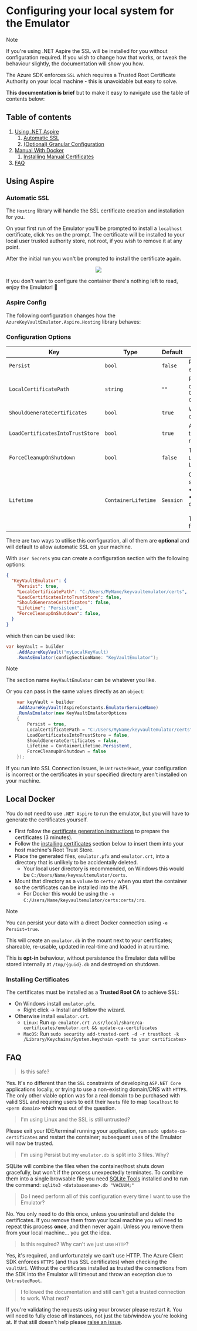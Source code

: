 # Configuring your local system for the Emulator

> [!NOTE]
> If you're using .NET Aspire the SSL will be installed for you without configuration required. If you wish to change how that works, or tweak the behaviour slightly, the documentation will show you how.

The Azure SDK enforces `SSL` which requires a Trusted Root Certificate Authority on your local machine - this is unavoidable but easy to solve.

**This documentation is brief** but to make it easy to navigate use the table of contents below:

## Table of contents

1. [Using .NET Aspire](#using-aspire)
    1. [Automatic SSL](#automatic-ssl)
    2. [(Optional) Granular Configuration](#aspire-config)
2. [Manual With Docker](#local-docker)
    1. [Installing Manual Certificates](#installing-certificates)
3. [FAQ](#FAQ)

## Using Aspire

### Automatic SSL

The `Hosting` library will handle the SSL certificate creation and installation for you. 

On your first run of the Emulator you'll be prompted to install a `localhost` certificate, click `Yes` on the prompt. The certificate will be installed to your local user trusted authority store, not root, if you wish to remove it at any point. 

After the initial run you won't be prompted to install the certificate again.

<p align="center">
    <img src="assets/LocalhostPrompt.png">
</p>

If you don't want to configure the container there's nothing left to read, enjoy the Emulator! 🎉

### Aspire Config

The following configuration changes how the `AzureKeyVaultEmulator.Aspire.Hosting` library behaves:

### Configuration Options

| Key                           | Type                 | Default     | Description |
|------------------------------|----------------------|-------------|-------------|
| `Persist`                    | `bool`               | `false`     | Persist the key vault data in an `emulator.db` file between sessions. |
| `LocalCertificatePath`       | `string`             | `""`        | Path to SSL certificates. If unset, defaults to user's local directory (e.g., `C:/Users/Name/keyvaultemulator/certs` on Windows). |
| `ShouldGenerateCertificates` | `bool`               | `true`      | Whether to auto-generate SSL certificates. |
| `LoadCertificatesIntoTrustStore` | `bool`          | `true`      | Attempts to install generated certs into the OS trust store. Requires admin rights. |
| `ForceCleanupOnShutdown`     | `bool`               | `false`     | Tries to delete certificates at `LocalCertificatePath` on shutdown. Unstable and not reliable. |
| `Lifetime`                   | `ContainerLifetime`  | `Session`   | Controls container behavior on shutdown:<br>• `Session`: Destroys container<br>• `Persistent`: Stops container without destroying it.<br><br>This will not remove the certificates from your host machine. |



There are two ways to utilise this configuration, all of them are **optional** and will default to allow automatic SSL on your machine.

With `User Secrets` you can create a configuration section with the following options:

```json
{
  "KeyVaultEmulator": {
    "Persist": true,
    "LocalCertificatePath": "C:/Users/MyName/keyvaultemulator/certs",
    "LoadCertificatesIntoTrustStore": false,
    "ShouldGenerateCertificates": false,
    "Lifetime": "Persistent",
    "ForceCleanupOnShutdown": false,
  }
}
```

which then can be used like:

```cs
var keyVault = builder
    .AddAzureKeyVault("myLocalKeyVault)
    .RunAsEmulator(configSectionName: "KeyVaultEmulator");
```

> [!NOTE]
> The section name `KeyVaultEmulator` can be whatever you like.

Or you can pass in the same values directly as an `object`:

```cs
    var keyVault = builder
    .AddAzureKeyVault(AspireConstants.EmulatorServiceName)
    .RunAsEmulator(new KeyVaultEmulatorOptions
    {
        Persist = true,
        LocalCertificatePath = "C:/Users/MyName/keyvaultemulator/certs",
        LoadCertificatesIntoTrustStore = false,
        ShouldGenerateCertificates = false,
        Lifetime = ContainerLifetime.Persistent,
        ForceCleanupOnShutdown = false
    });
```

If you run into SSL Connection issues, ie `UntrustedRoot`, your configuration is incorrect or the certificates in your specified directory aren't installed on your machine.

## Local Docker

You do not need to use `.NET Aspire` to run the emulator, but you will have to generate the certificates yourself.

- First follow the [certificate generation instructions](CertificateUtilities/README.md) to prepare the certificates (3 minutes).
- Follow the [installing certificates](#installing-certificates) section below to insert them into your host machine's Root Trust Store.
- Place the generated files, `emulator.pfx` and `emulator.crt`, into a directory that is unlikely to be accidentally deleted. 
    - Your local user directory is recommended, on Windows this would be `C:/Users/Name/keyvaultemulator/certs`.
- Mount that directory as a `volume` to `certs/` when you start the container so the certificates can be installed into the API.
    - For Docker this would be using the `-v C:/Users/Name/keyvaultemulator/certs:certs/:ro`.

> [!NOTE]
> You can persist your data with a direct Docker connection using `-e Persist=true`. 
>
> This will create an `emulator.db` in the mount next to your certificates; shareable, re-usable, updated in real-time and loaded in at runtime.
>
> This is **opt-in** behaviour, without persistence the Emulator data will be stored internally at `/tmp/{guid}.db` and destroyed on shutdown.

### Installing Certificates

The certificates must be installed as a **Trusted Root CA** to achieve SSL:

- On Windows install `emulator.pfx`.
    - Right click -> Install and follow the wizard.
- Otherwise install `emulator.crt`.
    - `Linux`: Run `cp emulator.crt /usr/local/share/ca-certificates/emulator.crt && update-ca-certificates`
    - `MacOS`: Run `sudo security add-trusted-cert -d -r trustRoot -k /Library/Keychains/System.keychain <path to your certificates>`

## FAQ

> Is this safe?

Yes. It's no different than the `SSL` constraints of developing `ASP.NET Core` applications locally, or trying to use a non-existing domain/DNS with `HTTPS`.  The only other viable option was for a real domain to be purchased with valid SSL and requiring users to edit their `hosts` file to map `localhost` to `<perm domain>` which was out of the question.

> I'm using Linux and the SSL is still untrusted?

Please exit your IDE/terminal running your application, run `sudo update-ca-certificates` and restart the container; subsequent uses of the Emulator will now be trusted.

> I'm using Persist but my `emulator.db` is split into 3 files. Why?

SQLite will combine the files when the container/host shuts down gracefully, but won't if the process unexpectedly terminates. To combine them into a single browsable file you need [SQLite Tools](https://www.sqlite.org/download.html) installed and to run the command: `sqlite3 <databasename>.db "VACUUM;"`

> Do I need perform all of this configuration every time I want to use the Emulator?

No. You only need to do this once, unless you uninstall and delete the certificates. If you remove them from your local machine you will need to repeat this process **once**, and then never again. Unless you remove them from your local machine... you get the idea.

> Is this required? Why can't we just use `HTTP`?

Yes, it's required, and unfortunately we can't use HTTP. The Azure Client SDK enforces `HTTPS` (and thus SSL certificates) when checking the `vaultUri`. Without the certificates installed as trusted the connections from the SDK into the Emulator will timeout and throw an exception due to `UntrustedRoot`.

> I followed the documentation and still can't get a trusted connection to work. What next?

If you're validating the requests using your browser please restart it. You will need to fully close *all* instances, not just the tab/window you're looking at. If that still doesn't help please [raise an issue](https://github.com/james-gould/azure-keyvault-emulator/issues).

